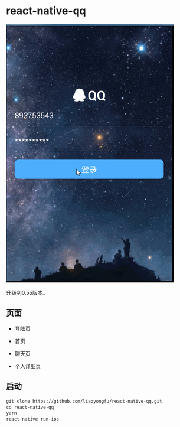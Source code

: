 # react-native-qq

![demo](image/demo.gif)

升级到0.55版本。

## 页面

- 登陆页

- 首页

- 聊天页

- 个人详细页

## 启动

```
git clone https://github.com/liaoyongfu/react-native-qq.git
cd react-native-qq
yarn
react-native run-ios
```